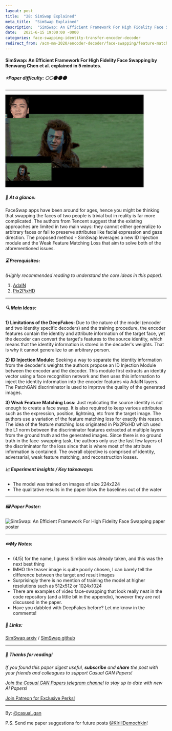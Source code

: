 ```yaml
---
layout: post
title:  "28: SimSwap Explained"
meta_title:  "SimSwap Explained"
description:  "SimSwap: An Efficient Framework For High Fidelity Face Swapping by Renwang Chen et al. explained in 5 minutes."
date:   2021-6-15 19:00:00 -0000
categories: face-swapping-identity-transfer-encoder-decoder
redirect_from: /acm-mm-2020/encoder-decoder/face-swapping/feature-matching/identity-transfer/2021/06/15/SimSwap.html
---
```


#### SimSwap: An Efficient Framework For High Fidelity Face Swapping by Renwang Chen et al. explained in 5 minutes.

##### ⭐️Paper difficulty: 🌕🌕🌑🌑🌑

***

![SimSwap: An Efficient Framework For High Fidelity Face Swapping teaser](/assets/images/simswap_teaser.webp "SimSwap explained")

##### 🎯 At a glance:

FaceSwap apps have been around for ages, hence you might be thinking that swapping the faces of two people is trivial but in reality is far more complicated. The authors from Tencent suggest that the existing approaches are limited in two main ways: they cannot either generalize to arbitrary faces or fail to preserve attributes like facial expression and gaze direction. The proposed method - SimSwap leverages a new ID Injection module and the Weak Feature Matching Loss that aim to solve both of the aforementioned issues.

##### ⌛️ Prerequisites:

*(Highly recommended reading to understand the core ideas in this paper):*
1. [AdaIN](https://arxiv.org/abs/1703.06868)
2. [Pix2PixHD](https://github.com/NVIDIA/pix2pixHD)

***

##### 🔍 Main Ideas:

**1) Limitations of the DeepFakes:**
Due to the nature of the model (encoder and two identity specific decoders) and the training procedure, the encoder features contain the identity and attribute information of the target face, yet the decoder can convert the target's features to the source identity, which means that the identity information is stored in the decoder's weights. That is why it cannot generalize to an arbitrary person.

**2) ID Injection Module:**
Seeking a way to separate the identity information from the decoder's weights the authors propose an ID Injection Module between the encoder and the decoder. This module first extracts an identity vector using a face recognition network and then uses this information to inject the identity information into the encoder features via AdaIN layers. The PatchGAN discriminator is used to improve the quality of the generated images.

**3) Weak Feature Matching Loss:**
Just replicating the source identity is not enough to create a face swap. It is also required to keep various attributes such as the expression, position, lightning, etc from the target image. The authors use a variation of the feature matching loss for exactly this reason.
The idea of the feature matching loss originated in Pix2PixHD which used the L1 norm between the discriminator features extracted at multiple layers from the ground truth and the generated images. Since there is no ground truth in the face-swapping task, the authors only use the last few layers of the discriminator for the loss since that is where most of the attribute information is contained.
The overall objective is comprised of identity, adversarial, weak feature matching, and reconstruction losses.

##### 📈 Experiment insights / Key takeaways:
- The model was trained on images of size 224x224
- The qualitative results in the paper blow the baselines out of the water

***

##### 🖼️ Paper Poster:

![SimSwap: An Efficient Framework For High Fidelity Face Swapping paper poster](/assets/images/simswap.png "SimSwap Paper Poster")

***

##### ✏️My Notes:
- (4/5) for the name, I guess SimSim was already taken, and this was the next best thing
- IMHO the teaser image is quite poorly chosen, I can barely tell the difference between the target and result images
- Surprisingly there is no mention of training the model at higher resolutions such as 512x512 or 1024x1024
- There are examples of video face-swapping that look really neat in the code repository (and a little bit in the appendix), however they are not discussed in the paper.
- Have you dabbled with DeepFakes before? Let me know in the comments!

##### 🔗 Links:
[SimSwap arxiv](https://arxiv.org/abs/2106.06340v1) / [SimSwap github](https://github.com/neuralchen/SimSwap)

***

##### 👋 Thanks for reading!
*If you found this paper digest useful, **subscribe** and **share** the post with your friends and colleagues to support Casual GAN Papers!*

*[Join the Casual GAN Papers telegram channel](https://t.me/joinchat/KeutnzlvetRkZGZi) to stay up to date with new AI Papers!*

<a href="https://www.patreon.com/bePatron?u=53448948" data-patreon-widget-type="become-patron-button">Join Patreon for Exclusive Perks!</a><script async src="https://c6.patreon.com/becomePatronButton.bundle.js"></script>

***

By: [@casual_gan](https://t.me/joinchat/KeutnzlvetRkZGZi)

P.S. Send me paper suggestions for future posts
[@KirillDemochkin](mailto:kdemochkin@gmail.com)!
